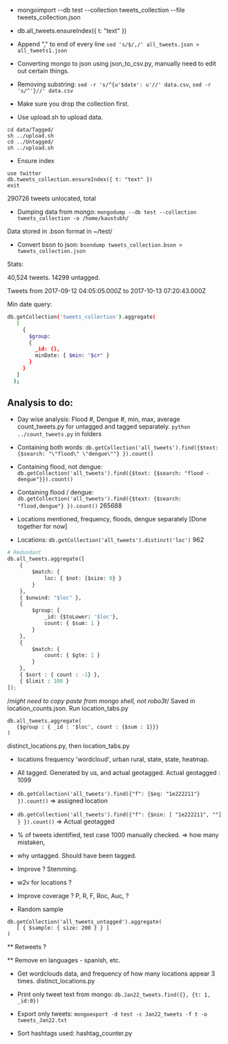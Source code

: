 * mongoimport --db test --collection tweets_collection --file tweets_collection.json

* db.all_tweets.ensureIndex({ t: "text" })

* Append "," to end of every line `sed 's/$/,/' all_tweets.json > all_tweets1.json`
* Converting mongo to json using json_to_csv.py, manually need to edit out certain things.
* Removing substring: `sed -r 's/^{u'$date': u'//' data.csv`, `sed -r 's/^'}//' data.csv`

* Make sure you drop the collection first.
* Use upload.sh to upload data.
```
cd data/Tagged/
sh ../upload.sh
cd ../Untagged/
sh ../upload.sh
```

* Ensure index
```
use twitter
db.tweets_collection.ensureIndex({ t: "text" })
exit
```

290726 tweets unlocated, total 
* Dumping data from mongo: `mongodump --db test --collection tweets_collection -o /home/kaustubh/`

Data stored in .bson format in ~/test/

* Convert bson to json: `bsondump tweets_collection.bson > tweets_collection.json `


Stats: 

40,524 tweets. 14299 untagged. 

Tweets from 2017-09-12 04:05:05.000Z to 2017-10-13 07:20:43.000Z

Min date query:
```sh
db.getCollection('tweets_collection').aggregate(
   [
     {
       $group:
       {
         _id: {},
         minDate: { $min: "$cr" }
       }
     }
   ]
  );
```

## Analysis to do:

*  Day wise analysis: Flood #, Dengue #, min, max, average
	count_tweets.py for untagged and tagged separately.
	`python ../count_tweets.py` in folders

 * Containing both words: `db.getCollection('all_tweets').find({$text: {$search: "\"flood\" \"dengue\""} }).count()`
 * Containing flood, not dengue: `db.getCollection('all_tweets').find({$text: {$search: "flood -dengue"}}).count()`
 * Containing flood / dengue: `db.getCollection('all_tweets').find({$text: {$search: "flood,dengue"} }).count()` 265688

* Locations mentioned, frequency, floods, dengue separately [Done together for now]
 * Locations: `db.getCollection('all_tweets').distinct('loc')` 962

```py
# Redundant
db.all_tweets.aggregate([
    {
        $match: {
            loc: { $not: {$size: 0} }
        }
    },
    { $unwind: "$loc" },
    {
        $group: {
            _id: {$toLower: '$loc'},
            count: { $sum: 1 }
        }
    },
    {
        $match: {
            count: { $gte: 1 }
        }
    },
    { $sort : { count : -1} },
    { $limit : 100 }
]);
```

 /*might need to copy paste from mongo shell, not robo3t*/ Saved in location_counts.json. Run location_tabs.py
```
db.all_tweets.aggregate(
   {$group : { _id : '$loc', count : {$sum : 1}}}
)
```
distinct_locations.py, then location_tabs.py

* locations frequency 'wordcloud', urban rural, state, state, heatmap.

* All tagged. Generated by us, and actual geotagged.
Actual geotagged : 1099
 * `db.getCollection('all_tweets').find({"f": {$eq: "1e222211"} }).count()` => assigned location
 * `db.getCollection('all_tweets').find({"f": {$nin: [ "1e222211", ""] } }).count()` => Actual geotagged

* % of tweets identified, test case 1000 manually checked. => how many mistaken, 

* why untagged. Should have been tagged. 

* Improve ? Stemming.

* w2v for locations ?

* Improve coverage ? P, R, F, Roc, Auc, ?

* Random sample
```
db.getCollection('all_tweets_untagged').aggregate(
   [ { $sample: { size: 200 } } ]
)
```

** Retweets ?

** Remove en languages - spanish, etc.


* Get wordclouds data, and frequency of how many locations appear 3 times.
	distinct_locations.py

* Print only tweet text from mongo: `db.Jan22_tweets.find({}, {t: 1, _id:0})`
* Export only tweets: `mongoexport -d test -c Jan22_tweets -f t -o tweets_Jan22.txt`

* Sort hashtags used: hashtag_counter.py